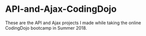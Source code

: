 # API-and-Ajax-CodingDojo
These are the API and Ajax projects I made while taking the online CodingDojo bootcamp in Summer 2018.
